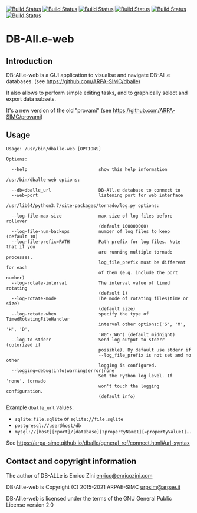 [![Build Status](https://simc.arpae.it/moncic-ci/dballe-web/centos7.png)](https://simc.arpae.it/moncic-ci/dballe-web/)
[![Build Status](https://simc.arpae.it/moncic-ci/dballe-web/rocky8.png)](https://simc.arpae.it/moncic-ci/dballe-web/)
[![Build Status](https://simc.arpae.it/moncic-ci/dballe-web/rocky9.png)](https://simc.arpae.it/moncic-ci/dballe-web/)
[![Build Status](https://simc.arpae.it/moncic-ci/dballe-web/fedora36.png)](https://simc.arpae.it/moncic-ci/dballe-web/)
[![Build Status](https://simc.arpae.it/moncic-ci/dballe-web/fedora38.png)](https://simc.arpae.it/moncic-ci/dballe-web/)
[![Build Status](https://copr.fedorainfracloud.org/coprs/simc/stable/package/dballe-web/status_image/last_build.png)](https://copr.fedorainfracloud.org/coprs/simc/stable/package/dballe-web/)

DB-All.e-web
===============================================================


Introduction
------------

DB-All.e-web is a GUI application to visualise and navigate DB-All.e databases.
(see https://github.com/ARPA-SIMC/dballe)

It also allows to perform simple editing tasks, and to graphically select and
export data subsets.

It's a new version of the old "provami" (see https://github.com/ARPA-SIMC/provami)

Usage
-----

```
Usage: /usr/bin/dballe-web [OPTIONS]

Options:

  --help                           show this help information

/usr/bin/dballe-web options:

  --db=dballe_url                  DB-All.e database to connect to
  --web-port                       listening port for web interface

/usr/lib64/python3.7/site-packages/tornado/log.py options:

  --log-file-max-size              max size of log files before rollover
                                   (default 100000000)
  --log-file-num-backups           number of log files to keep (default 10)
  --log-file-prefix=PATH           Path prefix for log files. Note that if you
                                   are running multiple tornado processes,
                                   log_file_prefix must be different for each
                                   of them (e.g. include the port number)
  --log-rotate-interval            The interval value of timed rotating
                                   (default 1)
  --log-rotate-mode                The mode of rotating files(time or size)
                                   (default size)
  --log-rotate-when                specify the type of TimedRotatingFileHandler
                                   interval other options:('S', 'M', 'H', 'D',
                                   'W0'-'W6') (default midnight)
  --log-to-stderr                  Send log output to stderr (colorized if
                                   possible). By default use stderr if
                                   --log_file_prefix is not set and no other
                                   logging is configured.
  --logging=debug|info|warning|error|none 
                                   Set the Python log level. If 'none', tornado
                                   won't touch the logging configuration.
                                   (default info)
```

Example `dballe_url` values:
 - `sqlite:file.sqlite` or `sqlite://file.sqlite`
 - `postgresql://user@host/db`
 - `mysql://[host][:port]/[database][?propertyName1][=propertyValue1]`…
 
See https://arpa-simc.github.io/dballe/general_ref/connect.html#url-syntax

Contact and copyright information
---------------------------------

The author of DB-ALLe is Enrico Zini <enrico@enricozini.com>

DB-All.e-web is Copyright (C) 2015-2021 ARPAE-SIMC <urpsim@arpae.it>

DB-All.e-web is licensed under the terms of the GNU General Public License version 2.0
